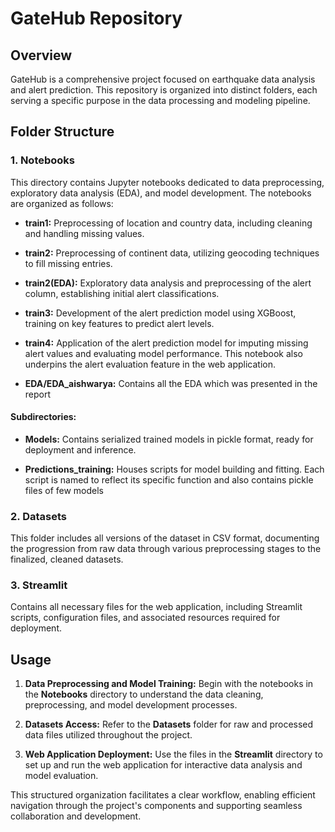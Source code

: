 # GateHub Repository

## Overview

GateHub is a comprehensive project focused on earthquake data analysis and alert prediction. This repository is organized into distinct folders, each serving a specific purpose in the data processing and modeling pipeline.

## Folder Structure

### 1. Notebooks

This directory contains Jupyter notebooks dedicated to data preprocessing, exploratory data analysis (EDA), and model development. The notebooks are organized as follows:

- **train1:** Preprocessing of location and country data, including cleaning and handling missing values.

- **train2:** Preprocessing of continent data, utilizing geocoding techniques to fill missing entries.

- **train2(EDA):** Exploratory data analysis and preprocessing of the alert column, establishing initial alert classifications.

- **train3:** Development of the alert prediction model using XGBoost, training on key features to predict alert levels.

- **train4:** Application of the alert prediction model for imputing missing alert values and evaluating model performance. This notebook also underpins the alert evaluation feature in the web application.

- **EDA/EDA_aishwarya:** Contains all the EDA which was presented in the report 

#### Subdirectories:

- **Models:** Contains serialized trained models in pickle format, ready for deployment and inference.

- **Predictions_training:** Houses scripts for model building and fitting. Each script is named to reflect its specific function and also contains pickle files of few models
  

### 2. Datasets

This folder includes all versions of the dataset in CSV format, documenting the progression from raw data through various preprocessing stages to the finalized, cleaned datasets.

### 3. Streamlit

Contains all necessary files for the web application, including Streamlit scripts, configuration files, and associated resources required for deployment.

## Usage

1. **Data Preprocessing and Model Training:** Begin with the notebooks in the **Notebooks** directory to understand the data cleaning, preprocessing, and model development processes.

2. **Datasets Access:** Refer to the **Datasets** folder for raw and processed data files utilized throughout the project.

3. **Web Application Deployment:** Use the files in the **Streamlit** directory to set up and run the web application for interactive data analysis and model evaluation.

This structured organization facilitates a clear workflow, enabling efficient navigation through the project's components and supporting seamless collaboration and development.
